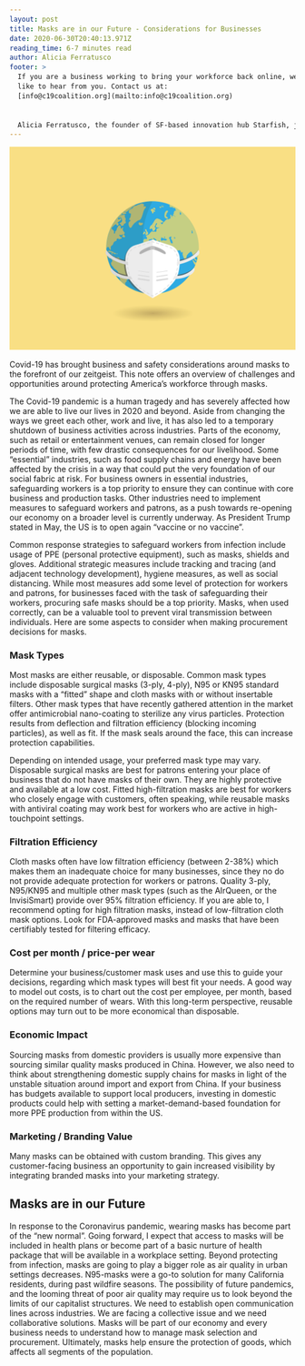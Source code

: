```yaml
---
layout: post
title: Masks are in our Future - Considerations for Businesses
date: 2020-06-30T20:40:13.971Z
reading_time: 6-7 minutes read
author: Alicia Ferratusco
footer: >
  If you are a business working to bring your workforce back online, we would
  like to hear from you. Contact us at:
  [info@c19coalition.org](mailto:info@c19coalition.org)


  Alicia Ferratusco, the founder of SF-based innovation hub Starfish, joined C19 Coalition with a focus on developing a secure masks supply chain for US-businesses.
---
```

![](/assets/uploads/virus-4999857_1280.png)

Covid-19 has brought business and safety considerations around masks to the forefront of our zeitgeist. This note offers an overview of challenges and opportunities around protecting America’s workforce through masks. 

The Covid-19 pandemic is a human tragedy and has severely affected how we are able to live our lives in 2020 and beyond. Aside from changing the ways we greet each other, work and live, it has also led to a temporary shutdown of business activities across industries. Parts of the economy, such as retail or entertainment venues, can remain closed for longer periods of time, with few drastic consequences for our livelihood. Some “essential” industries, such as food supply chains and energy have been affected by the crisis in a way that could put the very foundation of our social fabric at risk. For business owners in essential industries, safeguarding workers is a top priority to ensure they can continue with core business and production tasks. Other industries need to implement measures to safeguard workers and patrons, as a push towards re-opening our economy on a broader level is currently underway. As President Trump stated in May, the US is to open again “vaccine or no vaccine”. 

Common response strategies to safeguard workers from infection include usage of PPE (personal protective equipment), such as masks, shields and gloves. Additional strategic measures include tracking and tracing (and adjacent technology development), hygiene measures, as well as social distancing. While most measures add some level of protection for workers and patrons, for businesses faced with the task of safeguarding their workers, procuring safe masks should be a top priority. Masks, when used correctly, can be a valuable tool to prevent viral transmission between individuals. Here are some aspects to consider when making procurement decisions for masks. 

### Mask Types

Most masks are either reusable, or disposable. Common mask types include disposable surgical masks (3-ply, 4-ply), N95 or KN95 standard masks with a “fitted” shape and cloth masks with or without insertable filters. Other mask types that have recently gathered attention in the market offer antimicrobial nano-coating to sterilize any virus particles. Protection results from deflection and filtration efficiency (blocking incoming particles), as well as fit. If the mask seals around the face, this can increase protection capabilities.

Depending on intended usage, your preferred mask type may vary. Disposable surgical masks are best for patrons entering your place of business that do not have masks of their own. They are highly protective and available at a low cost. Fitted high-filtration masks are best for workers who closely engage with customers, often speaking, while reusable masks with antiviral coating may work best for workers who are active in high-touchpoint settings. 

### Filtration Efficiency

Cloth masks often have low filtration efficiency (between 2-38%) which makes them an inadequate choice for many businesses, since they no do not provide adequate protection for workers or patrons. Quality 3-ply, N95/KN95 and multiple other mask types (such as the AIrQueen, or the InvisiSmart) provide over 95% filtration efficiency. If you are able to, I recommend opting for high filtration masks, instead of low-filtration cloth mask options. Look for FDA-approved masks and masks that have been certifiably tested for filtering efficacy. 

### Cost per month / price-per wear

Determine your business/customer mask uses and use this to guide your decisions, regarding which mask types will best fit your needs. A good way to model out costs, is to chart out the cost per employee, per month, based on the required number of wears. With this long-term perspective, reusable options may turn out to be more economical than disposable.

### Economic Impact

Sourcing masks from domestic providers is usually more expensive than sourcing similar quality masks produced in China. However, we also need to think about strengthening domestic supply chains for masks in light of the unstable situation around import and export from China. If your business has budgets available to support local producers, investing in domestic products could help with setting a market-demand-based foundation for more PPE production from within the US.

### Marketing / Branding Value

Many masks can be obtained with custom branding. This gives any customer-facing business an opportunity to gain increased visibility by integrating branded masks into your marketing strategy. 

## Masks are in our Future

In response to the Coronavirus pandemic, wearing masks has become part of the “new normal”. Going forward, I expect that access to masks will be included in health plans or become part of a basic nurture of health package that will be available in a workplace setting. Beyond protecting from infection, masks are going to play a bigger role as air quality in urban settings decreases. N95-masks were a go-to solution for many California residents, during past wildfire seasons. The possibility of future pandemics, and the looming threat of poor air quality may require us to look beyond the limits of our capitalist structures. We need to establish open communication lines across industries. We are facing a collective issue and we need collaborative solutions. Masks will be part of our economy and every business needs to understand how to manage mask selection and procurement. Ultimately, masks help ensure the protection of goods, which affects all segments of the population.
